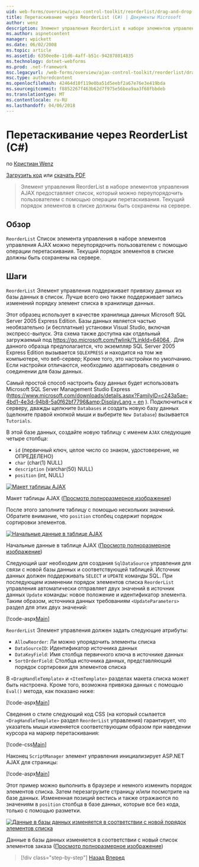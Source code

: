```yaml
---
uid: web-forms/overview/ajax-control-toolkit/reorderlist/drag-and-drop-via-reorderlist-cs
title: Перетаскивание через ReorderList (C#) | Документы Microsoft
author: wenz
description: Элемент управления ReorderList в наборе элементов управления AJAX предоставляет список, который можно переупорядочить пользователем с помощью операции перетаскивания. Текущий порядок элементов в списке должны...
ms.author: aspnetcontent
manager: wpickett
ms.date: 06/02/2008
ms.topic: article
ms.assetid: 6350ee8e-11d6-4aff-b51c-942878014835
ms.technology: dotnet-webforms
ms.prod: .net-framework
msc.legacyurl: /web-forms/overview/ajax-control-toolkit/reorderlist/drag-and-drop-via-reorderlist-cs
msc.type: authoredcontent
ms.openlocfilehash: 42464d10f119e0ba51d5eebf2a67e76e3e419bda
ms.sourcegitcommit: f8852267f463b62d7f975e56bea9aa3f68fbbdeb
ms.translationtype: MT
ms.contentlocale: ru-RU
ms.lasthandoff: 04/06/2018
---
```

<a name="drag-and-drop-via-reorderlist-c"></a>Перетаскивание через ReorderList (C#)
====================
по [Кристиан Wenz](https://github.com/wenz)

[Загрузить код](http://download.microsoft.com/download/9/3/f/93f8daea-bebd-4821-833b-95205389c7d0/ReorderList5.cs.zip) или [скачать PDF](http://download.microsoft.com/download/2/d/c/2dc10e34-6983-41d4-9c08-f78f5387d32b/reorderlist5CS.pdf)

> Элемент управления ReorderList в наборе элементов управления AJAX предоставляет список, который можно переупорядочить пользователем с помощью операции перетаскивания. Текущий порядок элементов в списке должны быть сохранены на сервере.


## <a name="overview"></a>Обзор

`ReorderList` Список элемента управления в наборе элементов управления AJAX можно переупорядочить пользователем с помощью операции перетаскивания. Текущий порядок элементов в списке должны быть сохранены на сервере.

## <a name="steps"></a>Шаги

`ReorderList` Элемент управления поддерживает привязку данных из базы данных в список. Лучше всего оно также поддерживает запись изменений порядку элемент списка в хранилище данных.

Этот образец использует в качестве хранилища данных Microsoft SQL Server 2005 Express Edition. Базы данных является частью необязательно (и бесплатные) установки Visual Studio, включая экспресс-выпуск. Эта схема также доступна как отдельный загружаемый под [ https://go.microsoft.com/fwlink/?LinkId=64064 ](https://go.microsoft.com/fwlink/?LinkId=64064). Для данного образца предполагается, что экземпляр SQL Server 2005 Express Edition вызывается `SQLEXPRESS` и находится на том же компьютере, что веб-сервер; Кроме того, это настройки по умолчанию. Если настройки отличаются, необходимо адаптировать сведения о соединении для базы данных.

Самый простой способ настроить базу данных будет использовать Microsoft SQL Server Management Studio Express ([https://www.microsoft.com/downloads/details.aspx?FamilyID=c243a5ae-4bd1-4e3d-94b8-5a0f62bf7796&amp;DisplayLang = en](https://www.microsoft.com/downloads/details.aspx?FamilyID=c243a5ae-4bd1-4e3d-94b8-5a0f62bf7796&amp;DisplayLang=en) ). Подключиться к серверу, дважды щелкните `Databases` и создать новую базу данных (щелкните правой кнопкой мыши и выберите `New Database`) вызывается `Tutorials`.

В этой базе данных, создайте новую таблицу с именем `AJAX` следующие четыре столбца:

- `id` (первичный ключ, целое число со знаком, удостоверение, не ОПРЕДЕЛЕНО)
- `char` (char(1) NULL)
- `description` (varchar(50) NULL)
- `position` (int, NULL)


[![Макет таблицы AJAX](drag-and-drop-via-reorderlist-cs/_static/image2.png)](drag-and-drop-via-reorderlist-cs/_static/image1.png)

Макет таблицы AJAX ([Просмотр полноразмерное изображение](drag-and-drop-via-reorderlist-cs/_static/image3.png))


После этого заполните таблицу с помощью нескольких значений. Обратите внимание, что `position` столбец содержит порядок сортировки элементов.


[![Начальные данные в таблице AJAX](drag-and-drop-via-reorderlist-cs/_static/image5.png)](drag-and-drop-via-reorderlist-cs/_static/image4.png)

Начальные данные в таблице AJAX ([Просмотр полноразмерное изображение](drag-and-drop-via-reorderlist-cs/_static/image6.png))


Следующий шаг необходим для создания `SqlDataSource` управления для связи с новой базы данных и соответствующей таблицей. Источник данных должен поддерживать `SELECT` и `UPDATE` команды SQL. При последующем изменении порядок элементов списка `ReorderList` управления автоматически отправляет двух значений в источник данных `Update` команды: новое положение и идентификатор элемента. Таким образом, источника данных требованиям `<UpdateParameters>` раздел для этих двух значений:

[!code-aspx[Main](drag-and-drop-via-reorderlist-cs/samples/sample1.aspx)]

`ReorderList` Элемент управления должен задать следующие атрибуты:

- `AllowReorder`: Ли можно упорядочить элементы списка
- `DataSourceID`: Идентификатор источника данных
- `DataKeyField`: Имя столбца первичного ключа в источнике данных
- `SortOrderField`: Столбца источника данных, представляющий порядок сортировки для элементов списка

В `<DragHandleTemplate>` и `<ItemTemplate>` разделах макета списка может быть настроена. Кроме того, возможна привязка данных с помощью `Eval()` метода, как показано ниже:

[!code-aspx[Main](drag-and-drop-via-reorderlist-cs/samples/sample2.aspx)]

Сведения о стиле следующий код CSS (на который ссылается `<DragHandleTemplate>` раздел `ReorderList` управления) гарантирует, что указатель мыши изменяется соответствующим образом при наведении курсора на маркер перетаскивания:

[!code-css[Main](drag-and-drop-via-reorderlist-cs/samples/sample3.css)]

Наконец `ScriptManager` элемент управления инициализирует ASP.NET AJAX для страницы:

[!code-aspx[Main](drag-and-drop-via-reorderlist-cs/samples/sample4.aspx)]

Этот пример можно выполнить в браузере и немного изменить порядок элементов списка. Затем перезагрузите страницу и/или посмотрите на базе данных. Измененная позиций вестись и также отражаются по значениям в `position` столбца в базе данных, которые все без кода, только с помощью разметки.


[![Данные в базы данных изменяется в соответствии с новой порядок элементов списка](drag-and-drop-via-reorderlist-cs/_static/image8.png)](drag-and-drop-via-reorderlist-cs/_static/image7.png)

Данные в базы данных изменяется в соответствии с новый список элементов заказа ([Просмотр полноразмерное изображение](drag-and-drop-via-reorderlist-cs/_static/image9.png))

> [!div class="step-by-step"]
> [Назад](using-postbacks-with-reorderlist-cs.md)
> [Вперед](using-postbacks-with-reorderlist-vb.md)
